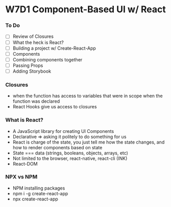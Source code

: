 # W7D1 Component-Based UI w/ React

### To Do
- [ ] Review of Closures
- [ ] What the heck is React?
- [ ] Building a project w/ Create-React-App
- [ ] Components
- [ ] Combining components together
- [ ] Passing Props
- [ ] Adding Storybook

### Closures
- when the function has access to variables that were in scope when the function was declared
- React Hooks give us access to closures

### What is React?
- A JavaScript library for creating UI Components
- Declarative => asking it politely to do something for us
- React is charge of the state, you just tell me how the state changes, and how to render components based on state
- State === data (strings, booleans, objects, arrays, etc)
- Not limited to the browser, react-native, react-cli (INK)
- React-DOM

### NPX vs NPM
- NPM installing packages
- npm i -g create-react-app
- npx create-react-app <project-name>








###
